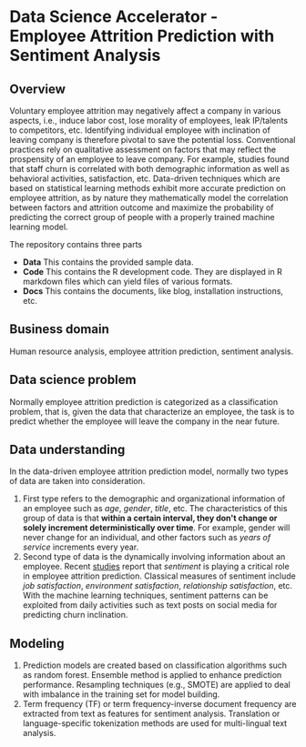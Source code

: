 # Data Science Accelerator - Employee Attrition Prediction with Sentiment Analysis

## Overview

Voluntary employee attrition may negatively affect a company in various aspects, i.e., induce labor cost, lose morality of employees, leak IP/talents to competitors, etc. Identifying individual employee with inclination of leaving company is therefore pivotal to save the potential loss. Conventional practices rely on qualitative assessment on factors that may reflect the prospensity of an employee to leave company. For example, studies found that staff churn is correlated with both demographic information as well as behavioral activities, satisfaction, etc. Data-driven techniques which are based on statistical learning methods exhibit more accurate prediction on employee attrition, as by nature they mathematically model the correlation between factors and attrition outcome and maximize the probability of predicting the correct group of people with a properly trained machine learning model.

The repository contains three parts

- **Data** This contains the provided sample data. 
- **Code** This contains the R development code. They are displayed in R markdown files which can yield files of various formats. 
- **Docs** This contains the documents, like blog, installation instructions, etc. 

## Business domain

Human resource analysis, employee attrition prediction, sentiment analysis.

## Data science problem

Normally employee attrition prediction is categorized as a classification problem, that is, given the data that characterize an employee, the task is to predict whether the employee will leave the company in the near future. 

## Data understanding

In the data-driven employee attrition prediction model, normally two types of data are taken into consideration. 

1. First type refers to the demographic and organizational information of an employee such as *age*, *gender*, *title*, etc. The characteristics of this group of data is that **within a certain interval, they don't change or solely increment deterministically over time**. For example, gender will never change for an individual, and other factors such as *years of service* increments every year. 
2. Second type of data is the dynamically involving information about an employee. Recent [studies](http://www.wsj.com/articles/how-do-employees-really-feel-about-their-companies-1444788408) report that *sentiment* is playing a critical role in employee attrition prediction. Classical measures of sentiment include *job satisfaction*, *environment satisfaction*, *relationship satisfaction*, etc. With the machine learning techniques, sentiment patterns can be exploited from daily activities such as text posts on social media for predicting churn inclination.

## Modeling

1. Prediction models are created based on classification algorithms such as random forest. Ensemble method is applied to enhance prediction performance. Resampling techniques (e.g., SMOTE) are applied to deal with imbalance in the training set for model building.
2. Term frequency (TF) or term frequency-inverse document frequency are extracted from text as features for sentiment analysis. Translation or language-specific tokenization methods are used for multi-lingual text analysis.
